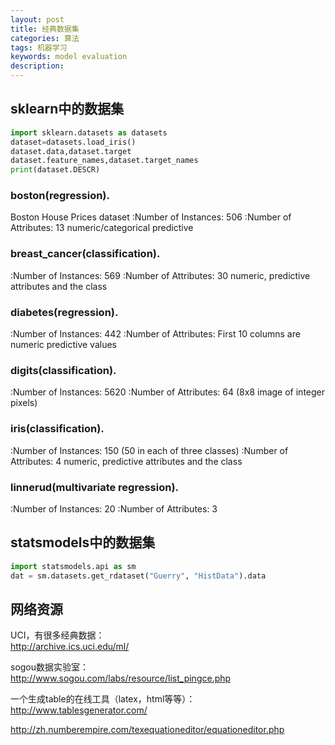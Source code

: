```yaml
---
layout: post
title: 经典数据集
categories: 算法
tags: 机器学习
keywords: model evaluation
description:
---
```


## sklearn中的数据集

```py
import sklearn.datasets as datasets
dataset=datasets.load_iris()
dataset.data,dataset.target
dataset.feature_names,dataset.target_names
print(dataset.DESCR)
```

### boston(regression).
Boston House Prices dataset
:Number of Instances: 506
:Number of Attributes: 13 numeric/categorical predictive

### breast_cancer(classification).
:Number of Instances: 569
:Number of Attributes: 30 numeric, predictive attributes and the class

### diabetes(regression).
:Number of Instances: 442
:Number of Attributes: First 10 columns are numeric predictive values

### digits(classification).
:Number of Instances: 5620
:Number of Attributes: 64 (8x8 image of integer pixels)

### iris(classification).

:Number of Instances: 150 (50 in each of three classes)
:Number of Attributes: 4 numeric, predictive attributes and the class

### linnerud(multivariate regression).

:Number of Instances: 20
:Number of Attributes: 3



## statsmodels中的数据集
```py
import statsmodels.api as sm
dat = sm.datasets.get_rdataset("Guerry", "HistData").data
```


## 网络资源
UCI，有很多经典数据：  
http://archive.ics.uci.edu/ml/

sogou数据实验室：  
http://www.sogou.com/labs/resource/list_pingce.php

一个生成table的在线工具（latex，html等等）：  
http://www.tablesgenerator.com/

http://zh.numberempire.com/texequationeditor/equationeditor.php
